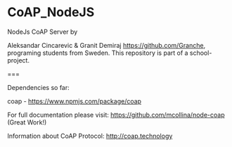# CoAP_NodeJS
NodeJs CoAP Server by

Aleksandar Cincarevic & Granit Demiraj https://github.com/Granche, programing students from Sweden. This repository is part of a school-project.


===


Dependencies so far:

coap - https://www.npmjs.com/package/coap 

For full documentation please visit: https://github.com/mcollina/node-coap (Great Work!)

Information about CoAP Protocol: http://coap.technology
